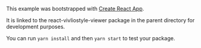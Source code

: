 This example was bootstrapped with [Create React App](https://github.com/facebook/create-react-app).

It is linked to the react-vivliostyle-viewer package in the parent directory for development purposes.

You can run `yarn install` and then `yarn start` to test your package.
